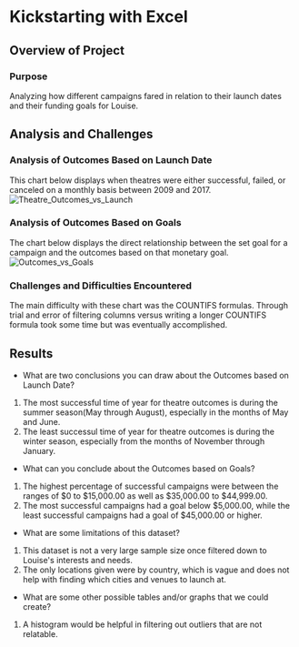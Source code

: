 # Kickstarting with Excel

## Overview of Project

### Purpose
Analyzing how different campaigns fared in relation to their launch dates and their funding goals for Louise.
## Analysis and Challenges

### Analysis of Outcomes Based on Launch Date
This chart below displays when theatres were either successful, failed, or canceled on a monthly basis between 2009 and 2017.
![Theatre_Outcomes_vs_Launch](https://user-images.githubusercontent.com/85372441/122807184-decc8100-d290-11eb-92f3-b4c13c17cf7f.png)

### Analysis of Outcomes Based on Goals
The chart below displays the direct relationship between the set goal for a campaign and the outcomes based on that monetary goal.
![Outcomes_vs_Goals](https://user-images.githubusercontent.com/85372441/122807803-a1b4be80-d291-11eb-97b1-c3875b02edf3.png)

### Challenges and Difficulties Encountered
The main difficulty with these chart was the COUNTIFS formulas. Through trial and error of filtering columns versus writing a longer COUNTIFS formula took some time but was eventually accomplished.
## Results

- What are two conclusions you can draw about the Outcomes based on Launch Date?
1. The most successful time of year for theatre outcomes is during the summer season(May through August), especially in the months of May and June.
2. The least successul time of year for theatre outcomes is during the winter season, especially from the months of November through January.
- What can you conclude about the Outcomes based on Goals?
1. The highest percentage of successful campaigns were between the ranges of $0 to $15,000.00 as well as $35,000.00 to $44,999.00.
2. The most successful campaigns had a goal below $5,000.00, while the least successful campaigns had a goal of $45,000.00 or higher.
- What are some limitations of this dataset?
1. This dataset is not a very large sample size once filtered down to Louise's interests and needs. 
2. The only locations given were by country, which is vague and does not help with finding which cities and venues to launch at.
- What are some other possible tables and/or graphs that we could create?
1. A histogram would be helpful in filtering out outliers that are not relatable. 
